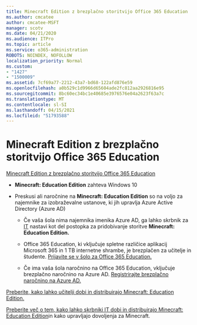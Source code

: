 ```yaml
---
title: Minecraft Edition z brezplačno storitvijo Office 365 Education
ms.author: cmcatee
author: cmcatee-MSFT
manager: scotv
ms.date: 04/21/2020
ms.audience: ITPro
ms.topic: article
ms.service: o365-administration
ROBOTS: NOINDEX, NOFOLLOW
localization_priority: Normal
ms.custom:
- "1427"
- "1500009"
ms.assetid: 7cf69a77-2212-43a7-bd68-122afd876e59
ms.openlocfilehash: a0b529c1d9966d65604ade2fc812aa2926816e95
ms.sourcegitcommit: 8bc60ec34bc1e40685e3976576e04a2623f63a7c
ms.translationtype: MT
ms.contentlocale: sl-SI
ms.lasthandoff: 04/15/2021
ms.locfileid: "51793588"
---
```

# <a name="minecraft-edition-with-office-365-education-for-free"></a>Minecraft Edition z brezplačno storitvijo Office 365 Education

[Minecraft Edition z brezplačno storitvijo Office 365 Education](https://docs.microsoft.com/education/windows/get-minecraft-for-education)
  
- **Minecraft: Education Edition** zahteva Windows 10

- Preskusi ali naročnine na **Minecraft: Education Edition** so na voljo za najemnike za izobraževalne ustanove, ki jih upravlja Azure Active Directory (Azure AD)

  - Če vaša šola nima najemnika imenika Azure AD, ga lahko skrbnik za [IT](https://docs.microsoft.com/education/windows/school-get-minecraft) nastavi kot del postopka za pridobivanje storitve **Minecraft: Education Edition.**

  - Office 365 Education, ki vključuje spletne različice aplikacij Microsoft 365 in 1 TB internetne shrambe, je brezplačen za učitelje in študente. [Prijavite se v šolo za Office 365 Education.](https://www.microsoft.com/education/products/office)

  - Če ima vaša šola naročnino na Office 365 Education, vključuje brezplačno naročnino na Azure AD. [Registrirajte brezplačno naročnino na Azure AD.](https://msdn.microsoft.com/library/windows/hardware/mt703369%28v=vs.85%29.aspx)

[Preberite, kako lahko učitelji dobi in distribuirajo Minecraft: Education Edition.](https://docs.microsoft.com/education/windows/teacher-get-minecraft)
  
[Preberite več o tem, kako lahko skrbniki IT dobi in distribuirajo Minecraft: Education Edition](https://docs.microsoft.com/education/windows/school-get-minecraft)in kako upravljajo dovoljenja za Minecraft.